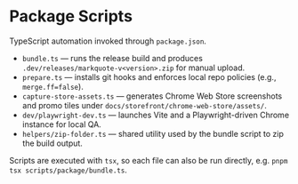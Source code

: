 # Package Scripts

TypeScript automation invoked through `package.json`.

- `bundle.ts` — runs the release build and produces `.dev/releases/markquote-v<version>.zip` for manual upload.
- `prepare.ts` — installs git hooks and enforces local repo policies (e.g., `merge.ff=false`).
- `capture-store-assets.ts` — generates Chrome Web Store screenshots and promo tiles under `docs/storefront/chrome-web-store/assets/`.
- `dev/playwright-dev.ts` — launches Vite and a Playwright-driven Chrome instance for local QA.
- `helpers/zip-folder.ts` — shared utility used by the bundle script to zip the build output.

Scripts are executed with `tsx`, so each file can also be run directly, e.g. `pnpm tsx scripts/package/bundle.ts`.
